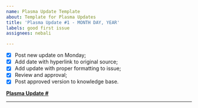 ```yaml
---
name: Plasma Update Template
about: Template for Plasma Updates
title: 'Plasma Update #1 - MONTH DAY, YEAR'
labels: good first issue
assignees: nebali

---
```


- [x] Post new update on Monday;
- [x] Add date with hyperlink to original source;
- [x] Add update with proper formatting to issue;
- [x] Review and approval;
- [x] Post approved version to knowledge base.

**[Plasma Update #](#)**

***
